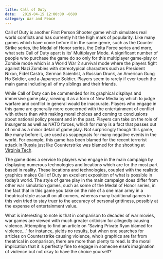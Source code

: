 ```yaml
---
title: Call of Duty
date:   2019-04-15 12:00:00 -0600
category: War and Peace
---
```


Call of Duty is another First Person Shooter game which simulates real world conflicts and has currently hit
the high mark of popularity. Like many games which have come before it in the same genre, such as the Counter
Strike series, the Medal of Honor series, the Delta Force series and more, what sets Call of Duty apart is its’
Multiplayer Mode. A significant number of people who purchase the game do so only for this multiplayer game-play
or Zombie mode which is a World War 2 survival mode where the players fight against Nazi Zombies with stereotypical
characters such as President Nixon, Fidel Castro, German Scientist, a Russian Drunk, an American Gung Ho Soldier, and
a Japanese Soldier. Players seem to rarely if ever touch the main game including all of my siblings and their friends.

While Call of Duty can be commended for its graphical displays and immersive game play, viewing it as a form of New
Media by which to judge warfare and conflict in general would be inaccurate. Players who engage in this game are
generally more concerned with the entertainment of conflict with others than with making moral choices and coming
to conclusions about national policy present and in the past. Players can take on the role of Insurgents as well as
NATO forces, which for many is a fact that passes out of mind as a minor detail of game play. Not surprisingly though
this game, like many before it, are used as scapegoats for many negative events in the world. For example, this game
has been blamed for the recent terrorist attack in [Russia](http://www.gameinformer.com/b/news/archive/2011/01/25/call-of-duty-blamed-for-russian-airport-terrorist-attack.aspx)
just like Counterstrike was blamed for the shooting at [Virginia Tech](https://web.archive.org/web/20110512015248/http://www.msnbc.msn.com/id/18220228/ns/technology_and_science-games/).

The game does a service to players who engage in the main campaign by displaying numerous technologies and locations
which are for the most part based in reality. These locations and technologies, coupled with the realistic graphics makes
Call of Duty an excellent exposition of what is possible in today’s world. The style of game play in the main campaign does
differ from other war simulation games, such as some of the Medal of Honor series, in the fact that in this game you take on
the role of a one man army in a theatrical style assault on all comers, whereas many traditional games in this vein tried to
stay truer to the accuracy of personal grittiness, possibly at the expense of entertainment value.

What is interesting to note is that in comparison to decades of war movies, war games are viewed with much greater criticism
for allegedly causing violence. Attempting to find an article on “Saving Private Ryan blamed for violence…” for instance,
yields no results, but when one searches for articles on Counterstrike causing violence, who’s graphics are far from theatrical
in comparison, there are more than plenty to read. Is the moral implication that it is perfectly fine to engage in someone else’s
imagination of violence but not okay to have the choice yourself?
